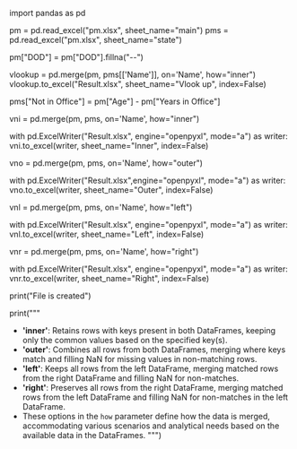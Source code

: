 import pandas as pd

pm = pd.read_excel("pm.xlsx", sheet_name="main")
pms = pd.read_excel("pm.xlsx", sheet_name="state")

pm["DOD"] = pm["DOD"].fillna("--")

vlookup = pd.merge(pm, pms[['Name']], on='Name', how="inner")
vlookup.to_excel("Result.xlsx", sheet_name="Vlook up", index=False)

pms["Not in Office"] = pm["Age"] - pm["Years in Office"]

vni = pd.merge(pm, pms, on='Name', how="inner")

with pd.ExcelWriter("Result.xlsx", engine="openpyxl", mode="a") as writer:
   vni.to_excel(writer, sheet_name="Inner", index=False)

vno = pd.merge(pm, pms, on='Name', how="outer")

with pd.ExcelWriter("Result.xlsx",engine="openpyxl", mode="a") as writer:
   vno.to_excel(writer, sheet_name="Outer", index=False)

vnl = pd.merge(pm, pms, on='Name', how="left")

with pd.ExcelWriter("Result.xlsx", engine="openpyxl", mode="a") as writer:
   vnl.to_excel(writer, sheet_name="Left", index=False)

vnr = pd.merge(pm, pms, on='Name', how="right")

with pd.ExcelWriter("Result.xlsx", engine="openpyxl", mode="a") as writer:
   vnr.to_excel(writer, sheet_name="Right", index=False)

print("File is created")

print("""

- **'inner'**: Retains rows with keys present in both DataFrames, keeping only the common values based on the specified key(s).
- **'outer'**: Combines all rows from both DataFrames, merging where keys match and filling NaN for missing values in non-matching rows.
- **'left'**: Keeps all rows from the left DataFrame, merging matched rows from the right DataFrame and filling NaN for non-matches.
- **'right'**: Preserves all rows from the right DataFrame, merging matched rows from the left DataFrame and filling NaN for non-matches in the left DataFrame. 
- These options in the `how` parameter define how the data is merged, accommodating various scenarios and analytical needs based on the available data in the DataFrames. """)
